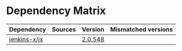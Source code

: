 # Dependency Matrix

Dependency | Sources | Version | Mismatched versions
---------- | ------- | ------- | -------------------
[jenkins-x/jx](https://github.com/jenkins-x/jx.git) |  | [2.0.548](https://github.com/jenkins-x/jx/releases/tag/v2.0.548) | 
